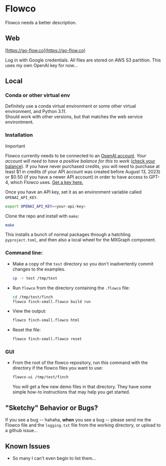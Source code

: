 # Flowco

Flowco needs a better description.

## Web

[https://go-flow.co](https://go-flow.co)

Log in with Google credentials.  All files are stored on AWS S3 partition.  This uses my own OpenAI key for now...

## Local

### Conda or other virtual env

Definitely use a conda virtual environment or some other virtual environment, and Python 3.11.  
Should work with other versions, but that matches the web service environtment.

### Installation

> [!IMPORTANT]
>
> Flowco currently needs to be connected to an [OpenAI account](https://openai.com/api/). _Your account will need to have a positive balance for this to work_ ([check your balance](https://platform.openai.com/account/usage)). If you have never purchased credits, you will need to purchase at least \$1 in credits (if your API account was created before August 13, 2023) or \$0.50 (if you have a newer API account) in order to have access to GPT-4, which Flowco uses. [Get a key here.](https://platform.openai.com/account/api-keys)
>
> Once you have an API key, set it as an environment variable called `OPENAI_API_KEY`.
>
> ```bash
> export OPENAI_API_KEY=<your-api-key>
> ```

Clone the repo and install with `make`: 

```bash
make
```

This installs a bunch of normal packages through a hatchling `pyproject.toml`, and then also a local wheel for the MXGraph component.

### Command line:

* Make a copy of the `test` directory so you don't inadvertently 
  commit changes to the examples.
    ```bash
    cp -r test /tmp/test
    ```

* Run `flowco` from the directory containing the `.flowco` file:
    ```bash
    cd /tmp/test/finch
    flowco finch-small.flowco build run
    ```

* View the output:
    ```bash
    flowco finch-small.flowco html
    ```

* Reset the file:
    ```bash
    flowco finch-small.flowco reset
    ```

### GUI

* From the root of the flowco repository, run this command with the directory if the flowco files you want to use:
    ```bash
    flowco-ui /tmp/test/finch
    ```

    You will get a few new demo files in that directory.  They have some simple how-to instructions that may help you
    get started.

## "Sketchy" Behavior or Bugs?

If you see a bug -- hahaha, **when** you see a bug -- please send me the Flowco file and the `logging.txt` file from the working directory, or upload to a github issue...

## Known Issues

* So many I can't even begin to list them...

